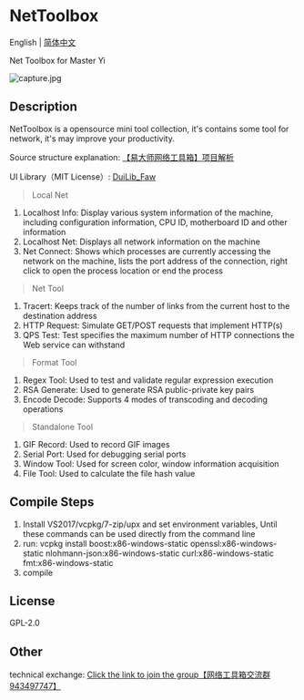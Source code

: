 ﻿# NetToolbox

English | [简体中文](README-cn.md)

Net Toolbox for Master Yi

![capture.jpg](capture_en.jpg)

## Description

NetToolbox is a opensource mini tool collection, it's contains some tool for network, it's may improve your productivity.

Source structure explanation: [【易大师网络工具箱】项目解析](https://www.fawdlstty.com/archives/608.html)

UI Library（MIT License）: [DuiLib_Faw](https://github.com/fawdlstty/DuiLib_Faw)

> Local Net

1. Localhost Info: Display various system information of the machine, including configuration information, CPU ID, motherboard ID and other information
2. Localhost Net: Displays all network information on the machine
3. Net Connect: Shows which processes are currently accessing the network on the machine, lists the port address of the connection, right click to open the process location or end the process

> Net Tool

1. Tracert: Keeps track of the number of links from the current host to the destination address
2. HTTP Request: Simulate GET/POST requests that implement HTTP(s)
3. QPS Test: Test specifies the maximum number of HTTP connections the Web service can withstand

> Format Tool

1. Regex Tool: Used to test and validate regular expression execution
2. RSA Generate: Used to generate RSA public-private key pairs
3. Encode Decode: Supports 4 modes of transcoding and decoding operations

> Standalone Tool

1. GIF Record: Used to record GIF images
2. Serial Port: Used for debugging serial ports
3. Window Tool: Used for screen color, window information acquisition
4. File Tool: Used to calculate the file hash value

## Compile Steps

1. Install VS2017/vcpkg/7-zip/upx and set environment variables, Until these commands can be used directly from the command line
2. run: vcpkg install boost:x86-windows-static openssl:x86-windows-static nlohmann-json:x86-windows-static curl:x86-windows-static fmt:x86-windows-static
3. compile

## License

GPL-2.0

## Other

technical exchange: [Click the link to join the group【网络工具箱交流群 943497747】](https://jq.qq.com/?_wv=1027&k=5vG1SGq)
